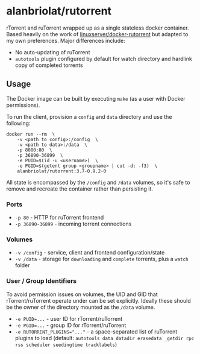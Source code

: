 # alanbriolat/rutorrent

rTorrent and ruTorrent wrapped up as a single stateless docker container. Based heavily on the work
of [linuxserver/docker-rutorrent](https://github.com/linuxserver/docker-rutorrent) but adapted to my
own preferences. Major differences include:

* No auto-updating of ruTorrent
* `autotools` plugin configured by default for watch directory and hardlink copy of completed torrents

## Usage

The Docker image can be built by executing `make` (as a user with Docker permissions).

To run the client, provision a `config` and `data` directory and use the following:
```
docker run --rm  \
    -v <path to config>:/config  \
    -v <path to data>:/data  \
    -p 8080:80  \
    -p 36890-36899  \
    -e PUID=$(id -u <username>)  \
    -e PGID=$(getent group <groupname> | cut -d: -f3)  \
    alanbriolat/rutorrent:3.7-0.9.2-0
```

All state is encompassed by the `/config` and `/data` volumes, so it's safe to remove and recreate
the container rather than persisting it.

### Ports

* `-p 80` - HTTP for ruTorrent frontend
* `-p 36890-36899` - incoming torrent connections


### Volumes

* `-v /config` - service, client and frontend configuration/state
* `-v /data` - storage for `downloading` and `complete` torrents, plus a `watch` folder

### User / Group Identifiers

To avoid permission issues on volumes, the UID and GID that rTorrent/ruTorrent operate under can be
set explicitly. Ideally these should be the owner of the directory mounted as the `/data` volume.

* `-e PUID=...` - user ID for rTorrent/ruTorrent
* `-e PGID=...` - group ID for rTorrent/ruTorrent
* `-e RUTORRENT_PLUGINS="..."` - a space-separated list of ruTorrent plugins to load (default: 
  `autotools data datadir erasedata _getdir rpc rss scheduler seedingtime tracklabels`)
